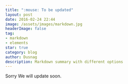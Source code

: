 ```yaml
---
title: ":mouse: To be updated"
layout: post
date: 2016-02-24 22:44
image: /assets/images/markdown.jpg
headerImage: false
tag:
- markdown
- elements
star: true
category: blog
author: Dusnag
description: Markdown summary with different options
---
```


Sorry We will update soon.
